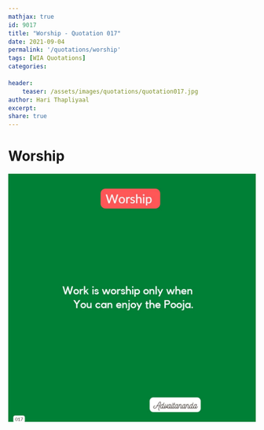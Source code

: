 ```yaml
---
mathjax: true
id: 9017
title: "Worship - Quotation 017"
date: 2021-09-04
permalink: '/quotations/worship'
tags: [WIA Quotations] 
categories: 

header:
    teaser: /assets/images/quotations/quotation017.jpg
author: Hari Thapliyaal 
excerpt:
share: true 
---
```


# Worship

![Worship](/assets/images/quotations/quotation017.jpg)
